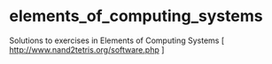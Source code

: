 elements_of_computing_systems
=============================

Solutions to exercises in Elements of Computing Systems [ http://www.nand2tetris.org/software.php ]

